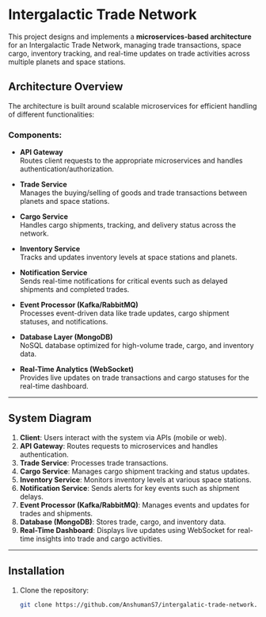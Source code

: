 # Intergalactic Trade Network

This project designs and implements a **microservices-based architecture** for an Intergalactic Trade Network, managing trade transactions, space cargo, inventory tracking, and real-time updates on trade activities across multiple planets and space stations.

## Architecture Overview

The architecture is built around scalable microservices for efficient handling of different functionalities:

### Components:

- **API Gateway**  
  Routes client requests to the appropriate microservices and handles authentication/authorization.

- **Trade Service**  
  Manages the buying/selling of goods and trade transactions between planets and space stations.

- **Cargo Service**  
  Handles cargo shipments, tracking, and delivery status across the network.

- **Inventory Service**  
  Tracks and updates inventory levels at space stations and planets.

- **Notification Service**  
  Sends real-time notifications for critical events such as delayed shipments and completed trades.

- **Event Processor (Kafka/RabbitMQ)**  
  Processes event-driven data like trade updates, cargo shipment statuses, and notifications.

- **Database Layer (MongoDB)**  
  NoSQL database optimized for high-volume trade, cargo, and inventory data.

- **Real-Time Analytics (WebSocket)**  
  Provides live updates on trade transactions and cargo statuses for the real-time dashboard.

---

## System Diagram

1. **Client**: Users interact with the system via APIs (mobile or web).
2. **API Gateway**: Routes requests to microservices and handles authentication.
3. **Trade Service**: Processes trade transactions.
4. **Cargo Service**: Manages cargo shipment tracking and status updates.
5. **Inventory Service**: Monitors inventory levels at various space stations.
6. **Notification Service**: Sends alerts for key events such as shipment delays.
7. **Event Processor (Kafka/RabbitMQ)**: Manages events and updates for trades and shipments.
8. **Database (MongoDB)**: Stores trade, cargo, and inventory data.
9. **Real-Time Dashboard**: Displays live updates using WebSocket for real-time insights into trade and cargo activities.

---

## Installation

1. Clone the repository:
   ```bash
   git clone https://github.com/AnshumanS7/intergalatic-trade-network.git
